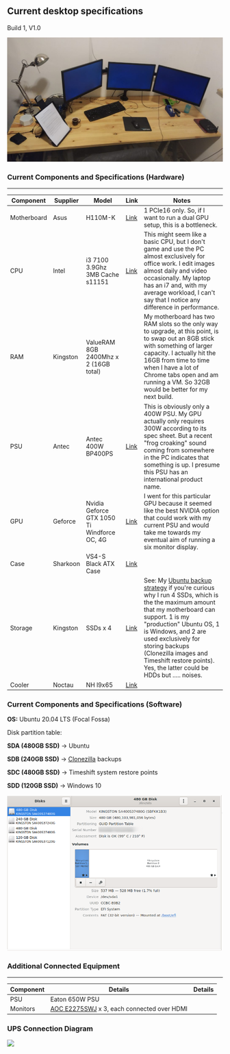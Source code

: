 ## Current desktop specifications

Build 1, V1.0

![](/images/workstationv11.jpg)

### Current Components and Specifications (Hardware)
-------------------------------------

| Component | Supplier | Model | Link | Notes |
| --- | ---- | ---- | ---- | --- |
| Motherboard | Asus | H110M-K | [Link](https://www.asus.com/Motherboards/H110M-K/) | 1 PCIe16 only. So, if I want to run a dual GPU setup, this is a bottleneck. |
| CPU | Intel | i3 7100 3.9Ghz 3MB Cache s11151 | [Link](https://ark.intel.com/content/www/us/en/ark/products/97455/intel-core-i3-7100-processor-3m-cache-3-90-ghz.html) | This might seem like a basic CPU, but I don't game and use the PC almost exclusively for office work. I edit images almost daily and video occasionally. My laptop has an i7 and, with my average workload, I can't say that I notice any difference in performance. |
| RAM | Kingston | ValueRAM 8GB 2400Mhz x 2 (16GB total) |  | My motherboard has two RAM slots so the only way to upgrade, at this point, is to swap out an 8GB stick with something of larger capacity. I actually hit the 16GB from time to time when I have a lot of Chrome tabs open and am running a VM. So 32GB would be better for my next build. |
| PSU | Antec | Antec 400W BP400PS | [Link](https://www.alon-computers.co.il/items/520364-%D7%A1%D7%A4%D7%A7-%D7%9B%D7%97-Antec-400W-BP400PS) | This is obviously only a 400W PSU. My GPU actually only requires 300W according to its spec sheet. But a recent "frog croaking" sound coming from somewhere in the PC indicates that something is up. I presume this PSU has an international product name. |
| GPU | Geforce | Nvidia Geforce GTX 1050 Ti Windforce OC, 4G | [Link](https://www.gigabyte.com/il/Graphics-Card/GV-N105TWF2OC-4GD#kf) | I went for this particular GPU because it seemed like the best NVIDIA option that could work with my current PSU and would take me towards my eventual aim of running a six monitor display. |
| Case | Sharkoon | VS4-S Black ATX Case | [Link](https://en.sharkoon.com/product/16020) |  |
| Storage | Kingston | SSDs x 4 | [Link](https://www.kingston.com/datasheets/SUV400S3_us.pdf) | See: My [Ubuntu backup strategy](https://www.danielrosehill.co.il/myblog/my-current-ubuntu-backup-strategy/) if you're curious why I run 4 SSDs, which is the the maximum amount that my motherboard can support. 1 is my "production" Ubuntu OS, 1 is Windows, and 2 are used exclusively for storing backups (Clonezilla images and Timeshift restore points). Yes, the latter could be HDDs but ..... noises. |
| Cooler | Noctau | NH l9x65 | [Link](https://noctua.at/en/nh-l9x65) |  |

### Current Components and Specifications (Software)

**OS:** Ubuntu 20.04 LTS (Focal Fossa)

Disk partition table:

**SDA (480GB SSD)**
-> Ubuntu 

**SDB (240GB SSD)**
-> [Clonezilla](https:/www.clonezilla.org) backups

**SDC (480GB SSD)**
-> Timeshift system restore points 


**SDD (120GB SSD)**
-> Windows 10 

![](/images/diskpartitioning.png)


### Additional Connected Equipment
------------------------------

| Component | Details | Details |
| --- | --- | --- |
| PSU | Eaton 650W PSU |  |
| Monitors | [AOC E2275SWJ](https://www.amazon.co.uk/AOC-E2275SWJ-Widescreen-Multimedia-1920x1080/dp/B01CO2SH9M) x 3, each connected over HDMI |

### UPS Connection Diagram

![](/images/upsconnnections.png)
